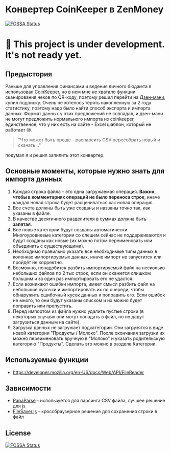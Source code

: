 # Конвертер CoinKeeper в ZenMoney
[![FOSSA Status](https://app.fossa.io/api/projects/git%2Bgithub.com%2Fbaitun%2Fck2zm.svg?type=shield)](https://app.fossa.io/projects/git%2Bgithub.com%2Fbaitun%2Fck2zm?ref=badge_shield)


# 🚧 This project is under development. It's not ready yet.

## Предыстория

Раньше для управления финансами и ведения личного бюджета я использовал [CoinKeeper](https://coinkeeper.me/), но в нем мне не хватало функции сканирования чеков по QR-коду, поэтому решил перейти на [Дзен-мани](https://zenmoney.ru/), купил подписку. Очень не хотелось терять накопленную за 2 года статистику, поэтому надо было найти способ экспорта и импорта данных. Формат данных у этих предложений не совпадал, и дзен-мани не могут предложить нормального импорта из coinkeeper, единственное, что у них есть на сайте - Excel шаблон, который не работает 😢. 
> "Что может быть проще - распарсить CSV пересобрать новый и скачать..."  

подумал я и решил запилить этот конвертер.

## Основные моменты, которые нужно знать для импорта данных
1. Каждая строка файла - это одна загружаемая операция. **Важно, чтобы в комментариях операций не было переноса строк**, иначе каждая новая строка будет расцениваться как новая операция.
1. Все счета должны быть уже созданы и названы точно так, как указаны в файле.
1. В качестве десятичного разделителя в суммах должна быть **запятая**.
1. Все новые категории будут созданы автоматически. Многоуровневые категории со слешем сейчас не поддерживаются и будут созданы как новые (их можно потом переименовать или объединить с существующими). 
1. Необходимо правильно указать все необходимые типы данных в колонках импортируемых данных, иначе импорт не запустится или пройдёт не корректно.
1. Возможно, понадобится разбить импортируемый файл на несколько небольших файлов по 2 тыс строк, если он окажется слишком большим и за один раз импортировать его не удастся. 
1. Если возникают ошибки импорта, имеет смысл разбить файл на небольшие кусочки и импортировать их по очереди, чтобы обнаружить ошибочный кусок данных и поправить его. Если ошибок не много, то они будут указаны списком и их можно будет поправить или пропустить.
1. Перед импортом из файла нужно удалить пустые строки (в некоторых случаях они могут попадать в файл, но не дадут загрузиться данным на сайте).
1. Загрузка данных не загружает подкатегории. Они загрузятся в виде новой категории "Продукты / Молоко". После окончания загрузки их можно переименовать вручную в "Молоко" и указать родительскую категорию "Продукты". Сделать это можно в разделе Категории.

## Используемые функции

* https://developer.mozilla.org/en-US/docs/Web/API/FileReader


## Зависимости
* [PapaParse](https://github.com/mholt/PapaParse) - используется для парсинга CSV файла, лучшее решение для js
* [FileSaver.js](https://github.com/eligrey/FileSaver.js/) - кроссбраузерное решение для сохранения строки в файл

## License
[![FOSSA Status](https://app.fossa.io/api/projects/git%2Bgithub.com%2Fbaitun%2Fck2zm.svg?type=large)](https://app.fossa.io/projects/git%2Bgithub.com%2Fbaitun%2Fck2zm?ref=badge_large)